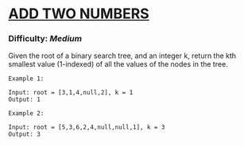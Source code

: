 # [ADD TWO NUMBERS](https://leetcode.com/problems/add-two-numbers/)

### Difficulty: ***Medium***

Given the root of a binary search tree, and an integer k, return the kth smallest value (1-indexed) of all the values of the nodes in the tree.

```
Example 1:

Input: root = [3,1,4,null,2], k = 1
Output: 1
```
```
Example 2:

Input: root = [5,3,6,2,4,null,null,1], k = 3
Output: 3
```

